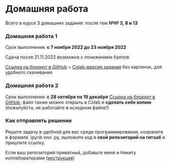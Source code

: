 # Домашняя работа

Всего в курсе 3 домашних задания: после тем **№№ 3, 8 и 13**

### Домашняя работа 1
Срок выполнения: **с 7 ноября 2022 до 23 ноября 2022**

Сдача после 21.11.2022 возможна с понижением баллов

[Ссылка на блокнот в GitHub](https://github.com/AnnSenina/Python_for_CL/blob/main/homeworks/Hw1.ipynb) + [Colab-версия задания](https://colab.research.google.com/drive/1FJZTWRys8YCTy90zSNXERA4CJ9-2I1cn?usp=sharing) без картинок, для удобного скачивания

### Домашняя работа 2
Срок выполнения: **с 28 октября по 19 декабря**
[Ссылка на блокнот в GitHub](https://github.com/AnnSenina/Python_for_CL/blob/main/homeworks/Hw2.ipynb), файл также можно открыть в Colab и **сделать себе копию** (пожалуйста, не работайте в исходном файле!)

### Как отправлять решение

Решите задачу в удобной для вас среде программирования, сохраните в формате .ipynb или .py, выложите код в **свой репозиторий на гитхаб** и пришлите ссылку. 

Если ваш репозиторий приватный, добавьте меня и Никиту коллабораторами ([инструкция](https://docs.github.com/en/account-and-profile/setting-up-and-managing-your-personal-account-on-github/managing-access-to-your-personal-repositories/inviting-collaborators-to-a-personal-repository))
